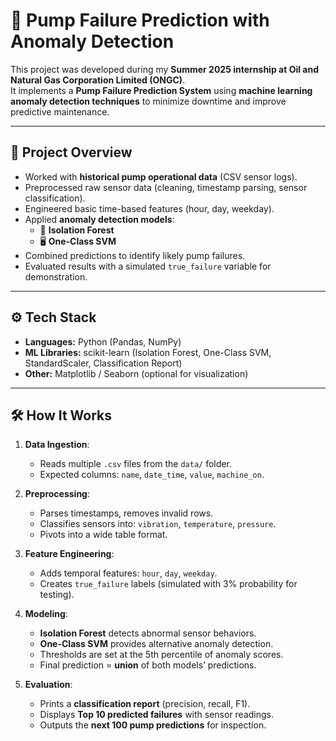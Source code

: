 # 🔧 Pump Failure Prediction with Anomaly Detection

This project was developed during my **Summer 2025 internship at Oil and Natural Gas Corporation Limited (ONGC)**.  
It implements a **Pump Failure Prediction System** using **machine learning anomaly detection techniques** to minimize downtime and improve predictive maintenance.

---

## 📌 Project Overview
- Worked with **historical pump operational data** (CSV sensor logs).  
- Preprocessed raw sensor data (cleaning, timestamp parsing, sensor classification).  
- Engineered basic time-based features (hour, day, weekday).  
- Applied **anomaly detection models**:
  - 🌲 **Isolation Forest**  
  - 🖥 **One-Class SVM**
- Combined predictions to identify likely pump failures.  
- Evaluated results with a simulated `true_failure` variable for demonstration.  

---

## ⚙️ Tech Stack
- **Languages:** Python (Pandas, NumPy)  
- **ML Libraries:** scikit-learn (Isolation Forest, One-Class SVM, StandardScaler, Classification Report)  
- **Other:** Matplotlib / Seaborn (optional for visualization)  

---

## 🛠 How It Works
1. **Data Ingestion**:  
   - Reads multiple `.csv` files from the `data/` folder.  
   - Expected columns: `name`, `date_time`, `value`, `machine_on`.  

2. **Preprocessing**:  
   - Parses timestamps, removes invalid rows.  
   - Classifies sensors into: `vibration`, `temperature`, `pressure`.  
   - Pivots into a wide table format.  

3. **Feature Engineering**:  
   - Adds temporal features: `hour`, `day`, `weekday`.  
   - Creates `true_failure` labels (simulated with 3% probability for testing).  

4. **Modeling**:  
   - **Isolation Forest** detects abnormal sensor behaviors.  
   - **One-Class SVM** provides alternative anomaly detection.  
   - Thresholds are set at the 5th percentile of anomaly scores.  
   - Final prediction = **union** of both models’ predictions.  

5. **Evaluation**:  
   - Prints a **classification report** (precision, recall, F1).  
   - Displays **Top 10 predicted failures** with sensor readings.  
   - Outputs the **next 100 pump predictions** for inspection.  
